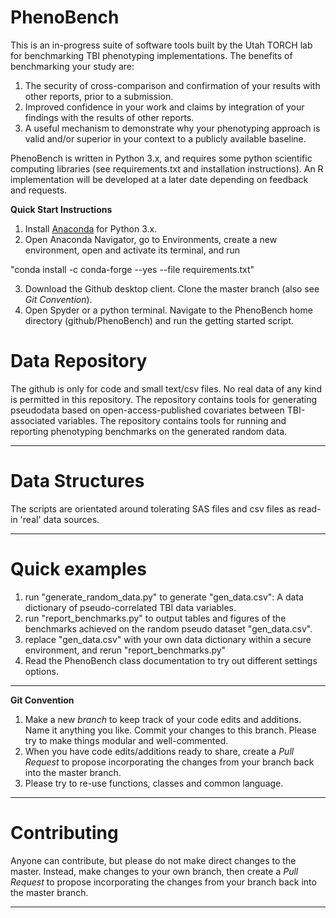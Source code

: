 # PhenoBench

This is an in-progress suite of software tools built by the Utah TORCH lab for benchmarking TBI phenotyping implementations.
The benefits of benchmarking your study are:
1. The security of cross-comparison and confirmation of your results with other reports, prior to a submission.
2. Improved confidence in your work and claims by integration of your findings with the results of other reports.
3. A useful mechanism to demonstrate why your phenotyping approach is valid and/or superior in your context to a publicly available baseline.

PhenoBench is written in Python 3.x, and requires some python scientific computing libraries (see requirements.txt and installation instructions). An R implementation will be developed at a later date depending on feedback and requests.

**Quick Start Instructions**

1. Install [Anaconda](https://www.anaconda.com/download/?lang=en-us) for Python 3.x.
2. Open Anaconda Navigator, go to Environments, create a new environment, open and activate its terminal, and run 

"conda install -c conda-forge --yes --file requirements.txt"

3. Download the Github desktop client. Clone the master branch (also see *Git Convention*).
4. Open Spyder or a python terminal. Navigate to the PhenoBench home directory (github/PhenoBench) and run the getting started script. 

# Data Repository

The github is only for code and small text/csv files. 
No real data of any kind is permitted in this repository.
The repository contains tools for generating pseudodata based on open-access-published covariates between TBI-associated variables.
The repository contains tools for running and reporting phenotyping benchmarks on the generated random data.

------

# Data Structures

The scripts are orientated around tolerating SAS files and csv files as read-in 'real' data sources.

------

# Quick examples

1. run "generate_random_data.py" to generate "gen_data.csv": A data dictionary of pseudo-correlated TBI data variables.
2. run "report_benchmarks.py" to output tables and figures of the benchmarks achieved on the random pseudo dataset "gen_data.csv".
3. replace "gen_data.csv" with your own data dictionary within a secure environment, and rerun "report_benchmarks.py"
4. Read the PhenoBench class documentation to try out different settings options.
------

**Git Convention**

1. Make a new *branch* to keep track of your code edits and additions. Name it anything you like. Commit your changes to this branch. Please try to make things modular and well-commented.
2. When you have code edits/additions ready to share, create a *Pull Request* to propose incorporating the changes from your branch back into the master branch.
3. Please try to re-use functions, classes and common language.

------

# Contributing

Anyone can contribute, but please do not make direct changes to the master. Instead, make changes to your own branch, then create a *Pull Request* to propose incorporating the changes from your branch back into the master branch.

------
